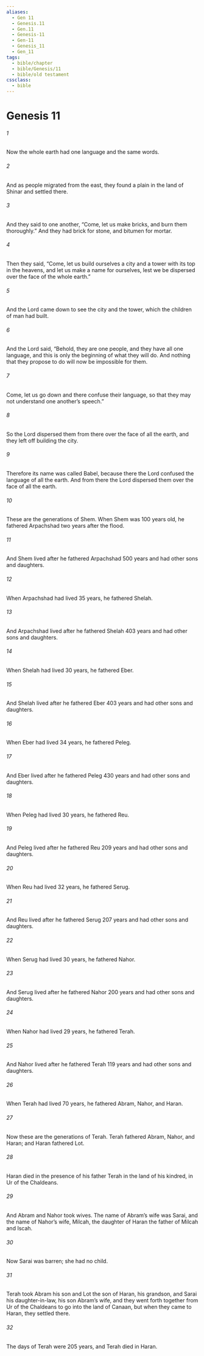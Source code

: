 ```yaml
---
aliases:
  - Gen 11
  - Genesis.11
  - Gen.11
  - Genesis-11
  - Gen-11
  - Genesis_11
  - Gen_11
tags:
  - bible/chapter
  - bible/Genesis/11
  - bible/old testament
cssclass:
  - bible
---
```


# Genesis 11

###### 1
Now the whole earth had one language and the same words.
###### 2
And as people migrated from the east, they found a plain in the land of Shinar and settled there.
###### 3
And they said to one another, “Come, let us make bricks, and burn them thoroughly.” And they had brick for stone, and bitumen for mortar.
###### 4
Then they said, “Come, let us build ourselves a city and a tower with its top in the heavens, and let us make a name for ourselves, lest we be dispersed over the face of the whole earth.”
###### 5
And the Lord came down to see the city and the tower, which the children of man had built.
###### 6
And the Lord said, “Behold, they are one people, and they have all one language, and this is only the beginning of what they will do. And nothing that they propose to do will now be impossible for them.
###### 7
Come, let us go down and there confuse their language, so that they may not understand one another’s speech.”
###### 8
So the Lord dispersed them from there over the face of all the earth, and they left off building the city.
###### 9
Therefore its name was called Babel, because there the Lord confused the language of all the earth. And from there the Lord dispersed them over the face of all the earth.
###### 10
These are the generations of Shem. When Shem was 100 years old, he fathered Arpachshad two years after the flood.
###### 11
And Shem lived after he fathered Arpachshad 500 years and had other sons and daughters.
###### 12
When Arpachshad had lived 35 years, he fathered Shelah.
###### 13
And Arpachshad lived after he fathered Shelah 403 years and had other sons and daughters.
###### 14
When Shelah had lived 30 years, he fathered Eber.
###### 15
And Shelah lived after he fathered Eber 403 years and had other sons and daughters.
###### 16
When Eber had lived 34 years, he fathered Peleg.
###### 17
And Eber lived after he fathered Peleg 430 years and had other sons and daughters.
###### 18
When Peleg had lived 30 years, he fathered Reu.
###### 19
And Peleg lived after he fathered Reu 209 years and had other sons and daughters.
###### 20
When Reu had lived 32 years, he fathered Serug.
###### 21
And Reu lived after he fathered Serug 207 years and had other sons and daughters.
###### 22
When Serug had lived 30 years, he fathered Nahor.
###### 23
And Serug lived after he fathered Nahor 200 years and had other sons and daughters.
###### 24
When Nahor had lived 29 years, he fathered Terah.
###### 25
And Nahor lived after he fathered Terah 119 years and had other sons and daughters.
###### 26
When Terah had lived 70 years, he fathered Abram, Nahor, and Haran.
###### 27
Now these are the generations of Terah. Terah fathered Abram, Nahor, and Haran; and Haran fathered Lot.
###### 28
Haran died in the presence of his father Terah in the land of his kindred, in Ur of the Chaldeans.
###### 29
And Abram and Nahor took wives. The name of Abram’s wife was Sarai, and the name of Nahor’s wife, Milcah, the daughter of Haran the father of Milcah and Iscah.
###### 30
Now Sarai was barren; she had no child.
###### 31
Terah took Abram his son and Lot the son of Haran, his grandson, and Sarai his daughter-in-law, his son Abram’s wife, and they went forth together from Ur of the Chaldeans to go into the land of Canaan, but when they came to Haran, they settled there.
###### 32
The days of Terah were 205 years, and Terah died in Haran.


